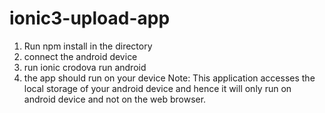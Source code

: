 # ionic3-upload-app
1) Run npm install in the directory
2) connect the android device
3) run ionic crodova run android
4) the app should run on your device
Note: This application accesses the local storage of your android device and hence it will only run on android device and not on the web browser.